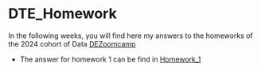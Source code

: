 # DTE_Homework

In the following weeks, you will find here my answers to the homeworks of the  2024 cohort of Data [DEZoomcamp](https://github.com/DataTalksClub/data-engineering-zoomcamp/)
- The answer for homework 1 can be find in [Homework_1](#Homework_1/)




